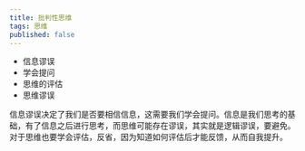 ```yaml
---
title: 批判性思维
tags: 思维
published: false
---
```


- 信息谬误
- 学会提问
- 思维的评估
- 思维谬误

信息谬误决定了我们是否要相信信息，这需要我们学会提问。信息是我们思考的基础，有了信息之后进行思考，而思维可能存在谬误，其实就是逻辑谬误，要避免。对于思维也要学会评估，反省，因为知道如何评估后才能反馈，从而自我提升。